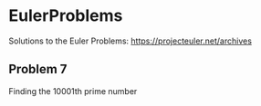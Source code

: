 # EulerProblems
Solutions to the Euler Problems: https://projecteuler.net/archives

## Problem 7
Finding the 10001th prime number
